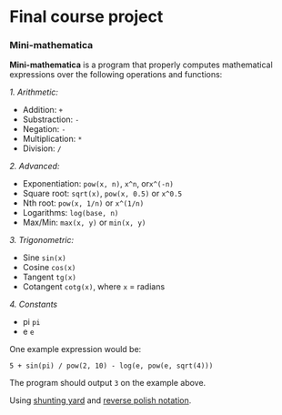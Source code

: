 Final course project
======================

### Mini-mathematica
**Mini-mathematica** is a program that properly computes mathematical expressions over the following
operations and functions:

_1. Arithmetic:_
* Addition: `+`
* Substraction: `-` 
* Negation: `-`
* Multiplication: `*`
* Division: `/`

_2. Advanced:_
* Exponentiation: `pow(x, n)`, `x^n`, or`x^(-n)`
* Square root: `sqrt(x)`, `pow(x, 0.5)` or `x^0.5`
* Nth root: `pow(x, 1/n)` or `x^(1/n)`
* Logarithms: `log(base, n)`
* Max/Min: `max(x, y)` or `min(x, y)`

_3. Trigonometric:_
* Sine `sin(x)`
* Cosine `cos(x)`
* Tangent `tg(x)`
* Cotangent `cotg(x)`,
where `x` = radians

_4. Constants_
* pi `pi`
* e `e`

One example expression would be:

```
5 + sin(pi) / pow(2, 10) - log(e, pow(e, sqrt(4)))
```
The program should output `3` on the example above.

Using [shunting yard](http://en.wikipedia.org/wiki/Shunting-yard_algorithm) and
[reverse polish notation](http://en.wikipedia.org/wiki/Reverse_Polish_notation).
